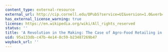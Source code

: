 ```yaml
---
content_type: external-resource
external_url: http://cip.cornell.edu/DPubS?service=UI&version=1.0&verb=Display&page=record&handle=dns.gfs/1200428172
has_external_license_warning: true
license: https://en.wikipedia.org/wiki/All_rights_reserved
status: ''
title: 'A Revolution in the Making: The Case of Agro-Food Retailing in India'
uid: 95a133db-c47b-4e14-8c59-b23487269b47
wayback_url: ''
---
```

